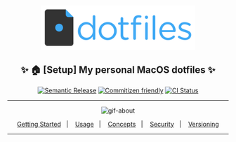 <div align="center">

<img alt="gif-header" src="_assets/logo.png" width="350px"/>

<h2 align="center">✨ 🏠 [Setup] My personal MacOS dotfiles  ✨</h2>

[![Semantic Release](https://img.shields.io/badge/%20%20%F0%9F%93%A6%F0%9F%9A%80-semantic--release-e10079.svg)](https://gitlab.com/dry-group/cluster-management)
[![Commitizen friendly](https://img.shields.io/badge/commitizen-friendly-brightgreen.svg)](https://gitlab.com/dry-group/cluster-management)
[![CI Status](https://github.com/lpmatos/docker-xmrig-miner/actions/workflows/ci.yml/badge.svg)](https://github.com/lpmatos/docker-xmrig-miner/actions/workflows/ci.yml)

---

<img alt="gif-about" src="https://thumbs.gfycat.com/GrizzledRemoteHornet-small.gif" width="450px" float="center"/>

<p>
  <a href="#getting-started">Getting Started</a>&nbsp;&nbsp;&nbsp;|&nbsp;&nbsp;&nbsp;
  <a href="#usage">Usage</a>&nbsp;&nbsp;&nbsp;|&nbsp;&nbsp;&nbsp;
  <a href="#concepts">Concepts</a>&nbsp;&nbsp;&nbsp;|&nbsp;&nbsp;&nbsp;
  <a href="#security">Security</a>&nbsp;&nbsp;&nbsp;|&nbsp;&nbsp;&nbsp;
  <a href="#versioning">Versioning</a>
</p>

</div>

---
